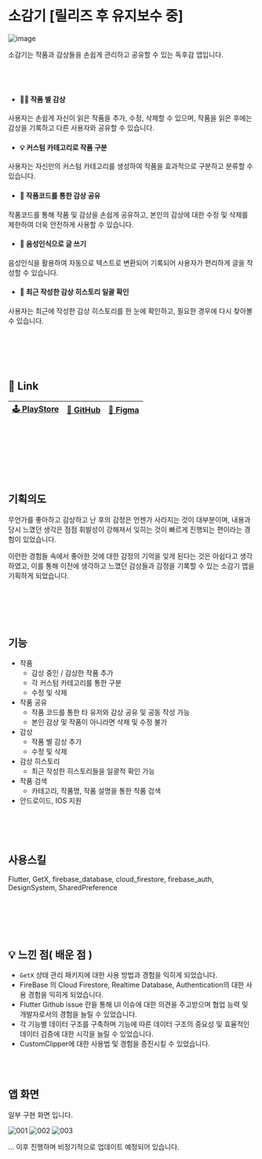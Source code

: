 # 소감기 [릴리즈 후 유지보수 중]

![image](https://github.com/LIMMIHEE/cow_cold/assets/48482259/81a4776c-e768-4f80-b6c1-28867cbb80ff)


소감기는 작품과 감상들을 손쉽게 관리하고 공유할 수 있는 독후감 앱입니다.
<br/><br/><br/><br/>

- #### 👨‍💻 작품 별 감상 

사용자는 손쉽게 자신이 읽은 작품을 추가, 수정, 삭제할 수 있으며, 작품을 읽은 후에는 감상을 기록하고 다른 사용자와 공유할 수 있습니다.


- #### 💡 커스텀 카테고리로 작품 구분

사용자는 자신만의 커스텀 카테고리를 생성하여 작품을 효과적으로 구분하고 분류할 수 있습니다.

- #### 👫 작품코드를 통한 감상 공유

작품코드를 통해 작품 및 감상을 손쉽게 공유하고, 본인의 감상에 대한 수정 및 삭제를 제한하여 더욱 안전하게 사용할 수 있습니다.

- #### 📢 음성인식으로 글 쓰기

음성인식을 활용하여 자동으로 텍스트로 변환되어 기록되어 사용자가 편리하게 글을 작성할 수 있습니다. 

- #### 💬 최근 작성한 감상 히스토리 일괄 확인 

사용자는 최근에 작성한 감상 히스토리를 한 눈에 확인하고, 필요한 경우에 다시 찾아볼 수 있습니다.



<br/><br/><br/><br/>

## 🔗 Link

| [🕹️ PlayStore](https://play.google.com/store/apps/details?id=com.mirimhee.cowCold.cow_cold&pcampaignid=web_share) | [📍 GitHub](https://github.com/LIMMIHEE/cow_cold) | [🎨 Figma](https://www.figma.com/file/TswiJxOSykHrwp4tLzelod/%EC%86%8C%EA%B0%90%EA%B8%B0?type=design&node-id=0%3A1&mode=dev) |
| ---  | --- | --- |

<br/><br/><br/><br/>
<br/><br/>

## 기획의도

무언가를 좋아하고 감상하고 난 후의 감정은 언젠가 사라지는 것이 대부분이며, 내용과 당시 느꼈던 생각은 점점 휘발성이 강해져서 잊히는 것이 빠르게 진행되는 편이라는 경험이 있었습니다.

이런한 경험들 속에서 좋아한 것에 대한 감정의 기억을 잊게 된다는 것은 아쉽다고 생각하였고, 이를 통해 이전에 생각하고 느꼈던 감상들과 감정을 기록할 수 있는 소감기 앱을 기획하게 되었습니다.

<br/>
<br/>
<br/>
<br/>

## 기능

- 작품
    - 감상 중인 / 감상한 작품 추가
    - 각 커스텀 카테고리를 통한 구분
    - 수정 및 삭제
- 작품 공유
    - 작품 코드를 통한 타 유저와 감상 공유 및 공동 작성 가능
    - 본인 감상 및 작품이 아니라면 삭제 및 수정 불가
- 감상
    - 작품 별 감상 추가
    - 수정 및 삭제
- 감상 히스토리
    - 최근 작성한 히스토리들을 일괄적 확인 가능
- 작품 검색
    - 카테고리, 작품명, 작품 설명을 통한 작품 검색
- 안드로이드, IOS 지원

<br/>
<br/>
<br/>


## 사용스킬

Flutter, GetX, firebase_database, cloud_firestore, firebase_auth, DesignSystem, SharedPreference

<br/><br/><br/><br/>


## 💡 느낀 점( 배운 점 )

- `GetX` 상태 관리 패키지에 대한 사용 방법과 경험을 익히게 되었습니다.
- FireBase 의 Cloud Firestore, Realtime Database, Authentication의 대한 사용 경험을 익히게 되었습니다.
- Flutter Github issue 란을 통해 UI 이슈에 대한 의견을 주고받으며 협업 능력 및 개발자로서의 경험을 늘릴 수 있었습니다.
- 각 기능별 데이터 구조를 구축하며 기능에 따른 데이터 구조의 중요성 및 효율적인 데이터 검증에 대한 시각을 늘릴 수 있었습니다.
- CustomClipper에 대한 사용법 및 경험을 증진시킬 수 있었습니다.


<br/>
<br/>

## 앱 화면

일부 구현 화면 입니다.

![001](https://github.com/LIMMIHEE/cow_cold/assets/48482259/596d4aec-c35e-48ed-8a81-49ff2c3edf36)
![002](https://github.com/LIMMIHEE/cow_cold/assets/48482259/63222938-4714-4642-ba75-421dc5a4099b)
![003](https://github.com/LIMMIHEE/cow_cold/assets/48482259/420f27f4-ff3a-4b31-bd4d-ee0b4df48cc3)

… 이후 진행하며 비정기적으로 업데이트 예정되어 있습니다.
